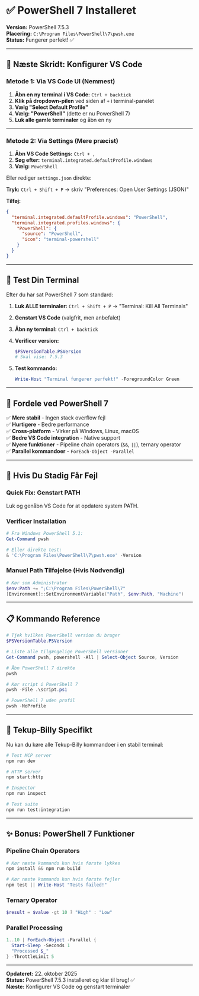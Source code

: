 # ✅ PowerShell 7 Installeret

**Version:** PowerShell 7.5.3  
**Placering:** `C:\Program Files\PowerShell\7\pwsh.exe`  
**Status:** Fungerer perfekt! ✅

---

## 🔧 Næste Skridt: Konfigurer VS Code

### Metode 1: Via VS Code UI (Nemmest)

1. **Åbn en ny terminal i VS Code:** `Ctrl + backtick`
2. **Klik på dropdown-pilen** ved siden af `+` i terminal-panelet
3. **Vælg "Select Default Profile"**
4. **Vælg: "PowerShell"** (dette er nu PowerShell 7)
5. **Luk alle gamle terminaler** og åbn en ny

---

### Metode 2: Via Settings (Mere præcist)

1. **Åbn VS Code Settings:** `Ctrl + ,`
2. **Søg efter:** `terminal.integrated.defaultProfile.windows`
3. **Vælg:** `PowerShell`

Eller rediger `settings.json` direkte:

**Tryk:** `Ctrl + Shift + P` → skriv "Preferences: Open User Settings (JSON)"

**Tilføj:**

```json
{
  "terminal.integrated.defaultProfile.windows": "PowerShell",
  "terminal.integrated.profiles.windows": {
    "PowerShell": {
      "source": "PowerShell",
      "icon": "terminal-powershell"
    }
  }
}
```

---

## 🧪 Test Din Terminal

Efter du har sat PowerShell 7 som standard:

1. **Luk ALLE terminaler:** `Ctrl + Shift + P` → "Terminal: Kill All Terminals"
2. **Genstart VS Code** (valgfrit, men anbefalet)
3. **Åbn ny terminal:** `Ctrl + backtick`
4. **Verificer version:**

   ```powershell
   $PSVersionTable.PSVersion
   # Skal vise: 7.5.3
   ```

5. **Test kommando:**

   ```powershell
   Write-Host "Terminal fungerer perfekt!" -ForegroundColor Green
   ```

---

## 🎯 Fordele ved PowerShell 7

✅ **Mere stabil** - Ingen stack overflow fejl  
✅ **Hurtigere** - Bedre performance  
✅ **Cross-platform** - Virker på Windows, Linux, macOS  
✅ **Bedre VS Code integration** - Native support  
✅ **Nyere funktioner** - Pipeline chain operators (`&&`, `||`), ternary operator  
✅ **Parallel kommandoer** - `ForEach-Object -Parallel`

---

## 🔄 Hvis Du Stadig Får Fejl

### Quick Fix: Genstart PATH

Luk og genåbn VS Code for at opdatere system PATH.

### Verificer Installation

```powershell
# Fra Windows PowerShell 5.1:
Get-Command pwsh

# Eller direkte test:
& 'C:\Program Files\PowerShell\7\pwsh.exe' -Version
```

### Manuel Path Tilføjelse (Hvis Nødvendig)

```powershell
# Kør som Administrator
$env:Path += ";C:\Program Files\PowerShell\7"
[Environment]::SetEnvironmentVariable("Path", $env:Path, "Machine")
```

---

## 📋 Kommando Reference

```powershell
# Tjek hvilken PowerShell version du bruger
$PSVersionTable.PSVersion

# Liste alle tilgængelige PowerShell versioner
Get-Command pwsh, powershell -All | Select-Object Source, Version

# Åbn PowerShell 7 direkte
pwsh

# Kør script i PowerShell 7
pwsh -File .\script.ps1

# PowerShell 7 uden profil
pwsh -NoProfile
```

---

## 🚀 Tekup-Billy Specifikt

Nu kan du køre alle Tekup-Billy kommandoer i en stabil terminal:

```powershell
# Test MCP server
npm run dev

# HTTP server
npm start:http

# Inspector
npm run inspect

# Test suite
npm run test:integration
```

---

## ✨ Bonus: PowerShell 7 Funktioner

### Pipeline Chain Operators

```powershell
# Kør næste kommando kun hvis første lykkes
npm install && npm run build

# Kør næste kommando kun hvis første fejler
npm test || Write-Host "Tests failed!"
```

### Ternary Operator

```powershell
$result = $value -gt 10 ? "High" : "Low"
```

### Parallel Processing

```powershell
1..10 | ForEach-Object -Parallel {
  Start-Sleep -Seconds 1
  "Processed $_"
} -ThrottleLimit 5
```

---

**Opdateret:** 22. oktober 2025  
**Status:** PowerShell 7.5.3 installeret og klar til brug! ✅  
**Næste:** Konfigurer VS Code og genstart terminaler
